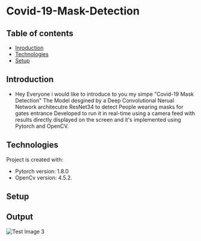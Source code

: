 # Covid-19-Mask-Detection
## Table of contents
* [Inroduction](#Introducation)
* [Technologies](#Technologies)
* [Setup](#setup)



## Introduction 
* Hey Everyone i would like to introduce to you my simpe "Covid-19 Mask Detection"
  The Model desgined by a Deep Convolutional Nerual Network architecutre ResNet34 to detect 
  People wearing masks for gates entrance Developed to run it in real-time using a camera 
  feed with results directly displayed on the screen and it's implemented using Pytorch and OpenCV.

## Technologies
Project is created with:
* Pytorch version: 1.8.0 
* OpenCv version:  4.5.2. 

## Setup


## Output
![Test Image 3](/Dua-Lipa-Blondish-hair.jpg)
